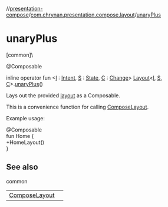 //[presentation-compose](../../index.md)/[com.chrynan.presentation.compose.layout](index.md)/[unaryPlus](unary-plus.md)

# unaryPlus

[common]\

@Composable

inline operator fun &lt;[I](unary-plus.md) : [Intent](../../../presentation-core/presentation-core/com.chrynan.presentation/-intent/index.md), [S](unary-plus.md) : [State](../../../presentation-core/presentation-core/com.chrynan.presentation/-state/index.md), [C](unary-plus.md) : [Change](../../../presentation-core/presentation-core/com.chrynan.presentation/-change/index.md)&gt; [Layout](-layout/index.md)&lt;[I](unary-plus.md), [S](unary-plus.md), [C](unary-plus.md)&gt;.[unaryPlus](unary-plus.md)()

Lays out the provided [layout](layout.md) as a Composable.

This is a convenience function for calling [ComposeLayout](-compose-layout.md).

Example usage:

@Composable\
fun Home {\
    +HomeLayout()\
}

## See also

common

| | |
|---|---|
| [ComposeLayout](-compose-layout.md) |  |
